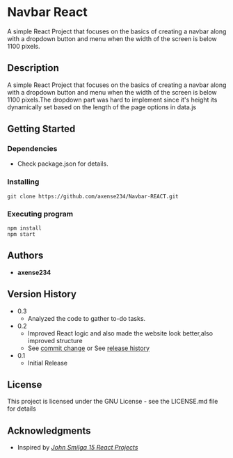 # **Navbar React**

A simple React Project that focuses on the basics of creating a navbar along with a dropdown button and menu when the width of the screen is below 1100 pixels.

## **Description**

A simple React Project that focuses on the basics of creating a navbar along with a dropdown button and menu when the width of the screen is below 1100 pixels.The dropdown part was hard to implement since it's height its dynamically set based on the length of the page options in data.js

## **Getting Started**

### Dependencies

- Check package.json for details.

### Installing

```
git clone https://github.com/axense234/Navbar-REACT.git
```

### Executing program

```
npm install
npm start
```

## **Authors**

- **axense234**

## **Version History**

- 0.3
  - Analyzed the code to gather to-do tasks.
- 0.2
  - Improved React logic and also made the website look better,also improved structure
  - See [commit change](https://github.com/axense234/Navbar-REACT/commits/master) or See [release history](https://github.com/axense234/Navbar-REACT/releases)
- 0.1
  - Initial Release

## **License**

This project is licensed under the GNU License - see the LICENSE.md file for details

## **Acknowledgments**

- Inspired by [_John Smilga 15 React Projects_](https://www.youtube.com/watch?v=a_7Z7C_JCyo&t=8s)
